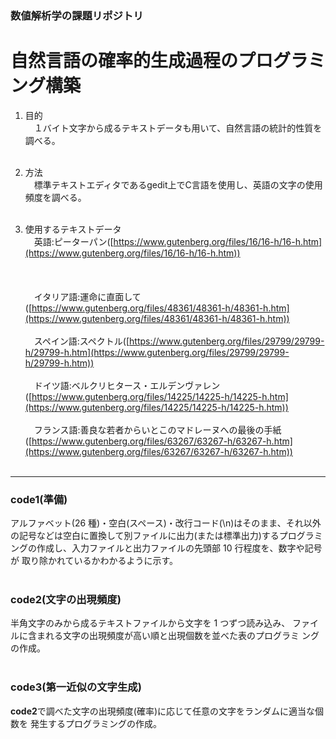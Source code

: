### 数値解析学の課題リポジトリ

# 自然言語の確率的生成過程のプログラミング構築

1. 目的<br>
&emsp;１バイト文字から成るテキストデータも用いて、自然言語の統計的性質を調べる。<br><br>

2. 方法<br>
&emsp;標準テキストエディタであるgedit上でC言語を使用し、英語の文字の使用頻度を調べる。<br><br>

3. 使用するテキストデータ<br>
&emsp;英語:ピーターパン([https://www.gutenberg.org/files/16/16-h/16-h.htm](https://www.gutenberg.org/files/16/16-h/16-h.htm))<br><br><br><br>
&emsp;イタリア語:運命に直面して([https://www.gutenberg.org/files/48361/48361-h/48361-h.htm](https://www.gutenberg.org/files/48361/48361-h/48361-h.htm))<br><br>
&emsp;スペイン語:スペクトル([https://www.gutenberg.org/files/29799/29799-h/29799-h.htm](https://www.gutenberg.org/files/29799/29799-h/29799-h.htm))<br><br>
&emsp;ドイツ語:ベルクリヒタース・エルデンヴァレン([https://www.gutenberg.org/files/14225/14225-h/14225-h.htm](https://www.gutenberg.org/files/14225/14225-h/14225-h.htm))<br><br> 
&emsp;フランス語:善良な若者からいとこのマドレーヌへの最後の手紙([https://www.gutenberg.org/files/63267/63267-h/63267-h.htm](https://www.gutenberg.org/files/63267/63267-h/63267-h.htm))<br><br>

---

### code1(準備)
アルファベット(26 種)・空白(スペース)・改行コード(\n)はそのまま、それ以外
の記号などは空白に置換して別ファイルに出力(または標準出力)するプログラミ
ングの作成し、入力ファイルと出力ファイルの先頭部 10 行程度を、数字や記号が
取り除かれているかわかるように示す。<br><br>

### code2(文字の出現頻度)
半角文字のみから成るテキストファイルから文字を 1 つずつ読み込み、 
ファイルに含まれる文字の出現頻度が高い順と出現個数を並べた表のプログラミ
ングの作成。<br><br>

### code3(第一近似の文字生成)
**code2**で調べた文字の出現頻度(確率)に応じて任意の文字をランダムに適当な個数を
発生するプログラミングの作成。
